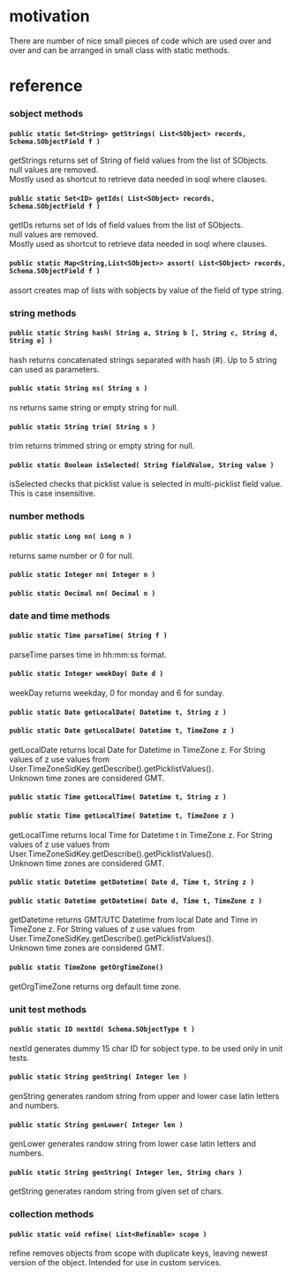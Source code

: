 # motivation

There are number of nice small pieces of code which are used over and over and can be arranged in small class
with static methods.

# reference

### sobject methods

#### `public static Set<String> getStrings( List<SObject> records, Schema.SObjectField f )`
getStrings returns set of String of field values from the list of SObjects.  
null values are removed.  
Mostly used as shortcut to retrieve data needed in soql where clauses.

#### `public static Set<ID> getIds( List<SObject> records, Schema.SObjectField f )`
getIDs returns set of Ids of field values from the list of SObjects.  
null values are removed.  
Mostly used as shortcut to retrieve data needed in soql where clauses.

#### `public static Map<String,List<SObject>> assort( List<SObject> records, Schema.SObjectField f )`
assort creates map of lists with sobjects by value of the field of type string.


### string methods

#### `public static String hash( String a, String b [, String c, String d, String e] )`
hash returns concatenated strings separated with hash (#). Up to 5 string can used as parameters.

#### `public static String ns( String s )`
ns returns same string or empty string for null.

#### `public static String trim( String s )`
trim returns trimmed string or empty string for null.

#### `public static Boolean isSelected( String fieldValue, String value )`
isSelected checks that picklist value is selected in multi-picklist field value. This is case insensitive.


### number methods

#### `public static Long nn( Long n )`
returns same number or 0 for null.

#### `public static Integer nn( Integer n )`

#### `public static Decimal nn( Decimal n )`


### date and time methods

#### `public static Time parseTime( String f )`
parseTime parses time in hh:mm:ss format.

#### `public static Integer weekDay( Date d )`
weekDay returns weekday, 0 for monday and 6 for sunday.

#### `public static Date getLocalDate( Datetime t, String z )`
#### `public static Date getLocalDate( Datetime t, TimeZone z )`
getLocalDate returns local Date for Datetime in TimeZone z. For String values of z use values from
User.TimeZoneSidKey.getDescribe().getPicklistValues().  
Unknown time zones are considered GMT.

#### `public static Time getLocalTime( Datetime t, String z )`
#### `public static Time getLocalTime( Datetime t, TimeZone z )`
getLocalTime returns local Time for Datetime t in TimeZone z. For String values of z use values from
User.TimeZoneSidKey.getDescribe().getPicklistValues().  
Unknown time zones are considered GMT.

#### `public static Datetime getDatetime( Date d, Time t, String z )`
#### `public static Datetime getDatetime( Date d, Time t, TimeZone z )`
getDatetime returns GMT/UTC Datetime from local Date and Time in TimeZone z. For String values of z use values
from User.TimeZoneSidKey.getDescribe().getPicklistValues().  
Unknown time zones are considered GMT.

#### `public static TimeZone getOrgTimeZone()`
getOrgTimeZone returns org default time zone.

### unit test methods

#### `public static ID nextId( Schema.SObjectType t )`
nextId generates dummy 15 char ID for sobject type. to be used only in unit tests.

#### `public static String genString( Integer len )`
genString generates random string from upper and lower case latin letters and numbers.

#### `public static String genLower( Integer len )`
genLower generates randow string from lower case latin letters and numbers.

#### `public static String genString( Integer len, String chars )`
getString generates random string from given set of chars.

### collection methods

#### `public static void refine( List<Refinable> scope )`
refine removes objects from scope with duplicate keys, leaving newest version of the object. Intended for use in custom services.
